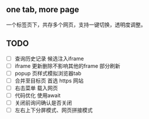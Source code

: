 ## one tab, more page
一个标签页下，共存多个网页，支持一键切换，透明度调整。


## TODO 
-[ ] 查询历史记录 候选注入iframe
-[ ] iframe 更新删除不影响其他的frame 部分刷新
-[ ] popup 页样式模拟浏览器tab
-[ ] 合并至目标页 首选 https 网站
-[ ] 右击菜单 载入网页
-[ ] 代码优化 使用await
-[ ] 关闭前询问确认是否关闭
-[ ] 左右上下分屏模式、网页拼接模式
